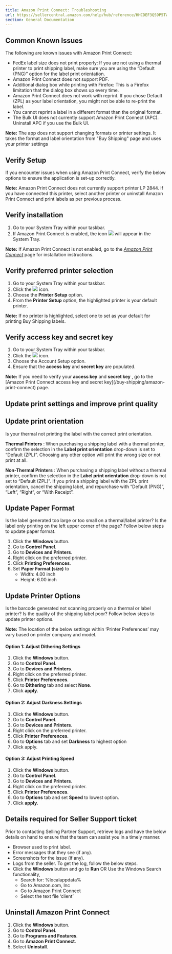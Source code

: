```yaml
---
title: Amazon Print Connect: Troubleshooting
url: https://sellercentral.amazon.com/help/hub/reference/HHCDEF3QS9P5TW7
section: General Documentation
---
```


## Common Known Issues

The following are known issues with Amazon Print Connect:

  * FedEx label size does not print properly: If you are not using a thermal printer to print shipping label, make sure you are using the “Default (PNG)” option for the label print orientation.
  * Amazon Print Connect does not support PDF.
  * Additional dialog box while printing with Firefox: This is a Firefox limitation that the dialog box shows up every time.
  * Amazon Print Connect does not work with reprint. If you chose Default (ZPL) as your label orientation, you might not be able to re-print the label.
  * You cannot reprint a label in a different format than the original format.
  * The Bulk UI does not currently support Amazon Print Connect (APC). Uninstall APC if you use the Bulk UI.

**Note:** The app does not support changing formats or printer settings. It
takes the format and label orientation from "Buy Shipping" page and uses your
printer settings

## Verify Setup

If you encounter issues when using Amazon Print Connect, verify the below
options to ensure the application is set-up correctly.

**Note:** Amazon Print Connect does not currently support printer LP 2844. If
you have connected this printer, select another printer or uninstall Amazon
Print Connect and print labels as per previous process.

## Verify installation

  

  1. Go to your System Tray within your taskbar.
  2. If Amazon Print Connect is enabled, the icon ![](https://m.media-amazon.com/images/G/01/rainier/printer_icon._CB1533892852_.png) will appear in the System Tray.

**Note:** If Amazon Print Connect is not enabled, go to the _[Amazon Print
Connect](/gp/help/GQ8WSSALNXZJEW3S)_ page for installation instructions.

## Verify preferred printer selection

  

  1. Go to your System Tray within your taskbar.
  2. Click the ![](https://m.media-amazon.com/images/G/01/rainier/printer_icon._CB1533892852_.png) icon.
  3. Choose the **Printer Setup** option.
  4. From the **Printer Setup** option, the highlighted printer is your default printer.

**Note:** If no printer is highlighted, select one to set as your default for
printing Buy Shipping labels.

## Verify access key and secret key

  

  1. Go to your System Tray within your taskbar.
  2. Click the ![](https://m.media-amazon.com/images/G/01/rainier/printer_icon._CB1533892852_.png) icon.
  3. Choose the Account Setup option.
  4. Ensure that the **access key** and **secret key** are populated.

**Note:** If you need to verify your **access key** and **secret key** , go to
the [Amazon Print Connect access key and secret key](/buy-shipping/amazon-
print-connect) page.

## Update print settings and improve print quality

## Update print orientation

Is your thermal not printing the label with the correct print orientation.

**Thermal Printers** : When purchasing a shipping label with a thermal
printer, confirm the selection in the **Label print orientation** drop-down is
set to “Default (ZPL)”. Choosing any other option will print the wrong size or
not print at all.

**Non-Thermal Printers** : When purchasing a shipping label without a thermal
printer, confirm the selection in the **Label print orientation** drop-down is
not set to “Default (ZPL)”. If you print a shipping label with the ZPL print
orientation, cancel the shipping label, and repurchase with “Default (PNG)”,
“Left”, “Right”, or “With Receipt”.

## Update Paper Format

Is the label generated too large or too small on a thermal/label printer? Is
the label only printing on the left upper corner of the page? Follow below
steps to update paper format.  

  1. Click the **Windows** button.
  2. Go to **Control Panel**. 
  3. Go to **Devices and Printers**. 
  4. Right click on the preferred printer. 
  5. Click **Printing Preferences**.
  6. Set **Paper Format (size)** to
     * Width: 4.00 inch
     * Height: 6.00 inch

## Update Printer Options

Is the barcode generated not scanning properly on a thermal or label printer?
Is the quality of the shipping label poor? Follow below steps to update
printer options.

**Note:** The location of the below settings within ‘Printer Preferences’ may
vary based on printer company and model.

#### Option 1: Adjust Dithering Settings

  

  1. Click the **Windows** button.
  2. Go to **Control Panel**. 
  3. Go to **Devices and Printers**. 
  4. Right click on the preferred printer.
  5. Click **Printer Preferences**.
  6. Go to **Dithering** tab and select **None**. 
  7. Click **apply**.

#### Option 2: Adjust Darkness Settings

  

  1. Click the **Windows** button.
  2. Go to **Control Panel**. 
  3. Go to **Devices and Printers**. 
  4. Right click on the preferred printer. 
  5. Click **Printer Preferences**.
  6. Go to **Options** tab and set **Darkness** to highest option
  7. Click apply.

#### Option 3: Adjust Printing Speed

  

  1. Click the **Windows** button.
  2. Go to **Control Panel**. 
  3. Go to **Devices and Printers**. 
  4. Right click on the preferred printer. 
  5. Click **Printer Preferences**.
  6. Go to **Options** tab and set **Speed** to lowest option.
  7. Click **apply**.

## Details required for Seller Support ticket

Prior to contacting Selling Partner Support, retrieve logs and have the below
details on hand to ensure that the team can assist you in a timely manner.

  * Browser used to print label.
  * Error messages that they see (if any).
  * Screenshots for the issue (if any).
  * Logs from the seller. To get the log, follow the below steps.
  * Click the **Windows** button and go to **Run** OR Use the Windows Search functionality,
    * Search for: %localappdata%
    * Go to Amazon.com, Inc
    * Go to Amazon Print Connect
    * Select the text file ‘client’

## Uninstall Amazon Print Connect

  

  1. Click the **Windows** button.
  2. Go to **Control Panel**. 
  3. Go to **Programs and Features**.
  4. Go to **Amazon Print Connect**.
  5. Select **Uninstall**.

